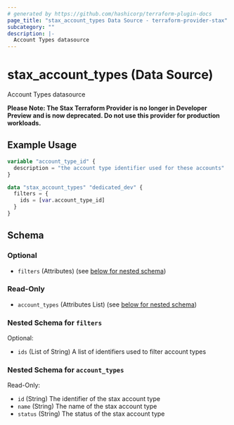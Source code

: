 ```yaml
---
# generated by https://github.com/hashicorp/terraform-plugin-docs
page_title: "stax_account_types Data Source - terraform-provider-stax"
subcategory: ""
description: |-
  Account Types datasource
---
```


# stax_account_types (Data Source)

Account Types datasource

**Please Note: The Stax Terraform Provider is no longer in Developer Preview and is now deprecated. Do not use this provider for production workloads.**

## Example Usage

```terraform
variable "account_type_id" {
  description = "the account type identifier used for these accounts"
}

data "stax_account_types" "dedicated_dev" {
  filters = {
    ids = [var.account_type_id]
  }
}
```

<!-- schema generated by tfplugindocs -->
## Schema

### Optional

- `filters` (Attributes) (see [below for nested schema](#nestedatt--filters))

### Read-Only

- `account_types` (Attributes List) (see [below for nested schema](#nestedatt--account_types))

<a id="nestedatt--filters"></a>
### Nested Schema for `filters`

Optional:

- `ids` (List of String) A list of identifiers used to filter account types


<a id="nestedatt--account_types"></a>
### Nested Schema for `account_types`

Read-Only:

- `id` (String) The identifier of the stax account type
- `name` (String) The name of the stax account type
- `status` (String) The status of the stax account type
